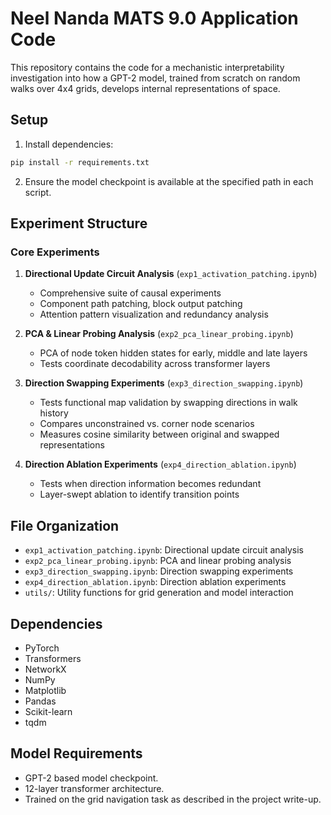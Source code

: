 # Neel Nanda MATS 9.0 Application Code

This repository contains the code for a mechanistic interpretability investigation into how a GPT-2 model, trained from scratch on random walks over 4x4 grids, develops internal representations of space.

## Setup

1. Install dependencies:
```bash
pip install -r requirements.txt
```

2. Ensure the model checkpoint is available at the specified path in each script.

## Experiment Structure

### Core Experiments

1. **Directional Update Circuit Analysis** (`exp1_activation_patching.ipynb`)
   - Comprehensive suite of causal experiments
   - Component path patching, block output patching
   - Attention pattern visualization and redundancy analysis

2. **PCA & Linear Probing Analysis** (`exp2_pca_linear_probing.ipynb`)
   - PCA of node token hidden states for early, middle and late layers
   - Tests coordinate decodability across transformer layers

4. **Direction Swapping Experiments** (`exp3_direction_swapping.ipynb`)
   - Tests functional map validation by swapping directions in walk history
   - Compares unconstrained vs. corner node scenarios
   - Measures cosine similarity between original and swapped representations

5. **Direction Ablation Experiments** (`exp4_direction_ablation.ipynb`)
   - Tests when direction information becomes redundant
   - Layer-swept ablation to identify transition points


## File Organization

- `exp1_activation_patching.ipynb`: Directional update circuit analysis
- `exp2_pca_linear_probing.ipynb`: PCA and linear probing analysis
- `exp3_direction_swapping.ipynb`: Direction swapping experiments
- `exp4_direction_ablation.ipynb`: Direction ablation experiments
- `utils/`: Utility functions for grid generation and model interaction

## Dependencies

- PyTorch
- Transformers
- NetworkX
- NumPy
- Matplotlib
- Pandas
- Scikit-learn
- tqdm

## Model Requirements

- GPT-2 based model checkpoint.
- 12-layer transformer architecture.
- Trained on the grid navigation task as described in the project write-up.

